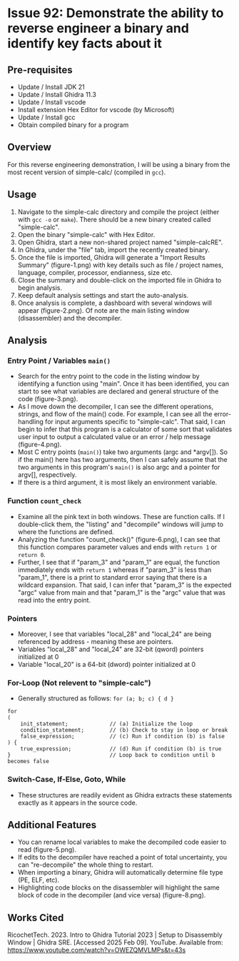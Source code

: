 # Issue 92: Demonstrate the ability to reverse engineer a binary and identify key facts about it

## Pre-requisites
- Update / Install JDK 21
- Update / Install Ghidra 11.3
- Update / Install vscode
- Install extension Hex Editor for vscode (by Microsoft)
- Update / Install gcc
- Obtain compiled binary for a program 

## Overview
For this reverse engineering demonstration, I will be using a binary from the most recent version of simple-calc/ (compiled in `gcc`).

## Usage
1. Navigate to the simple-calc directory and compile the project (either with `gcc -o` or `make`). There should be a new binary created called "simple-calc".
2. Open the binary "simple-calc" with Hex Editor.
3. Open Ghidra, start a new non-shared project named "simple-calcRE".
4. In Ghidra, under the "file" tab, import the recently created binary.
5. Once the file is imported, Ghidra will generate a "Import Results Summary" (figure-1.png) with key details such as file / project names, language, compiler, processor, endianness, size etc.
6. Close the summary and double-click on the imported file in Ghidra to begin analysis.
7. Keep default analysis settings and start the auto-analysis.
8. Once analysis is complete, a dashboard with several windows will appear (figure-2.png). Of note are the main listing window (disassembler) and the decompiler.

## Analysis
### Entry Point / Variables `main()`
- Search for the entry point to the code in the listing window by identifying a function using "main". Once it has been identified, you can start to see what variables are declared and general structure of the code (figure-3.png).    
- As I move down the decompiler, I can see the different operations, strings, and flow of the main() code. For example, I can see all the error-handling for input arguments specific to "simple-calc". That said, I can begin to infer that this program is a calculator of some sort that validates user input to output a calculated value or an error / help message (figure-4.png).
- Most C entry points (`main()`) take two arguments (argc and *argv[]). So if the main() here has two arguments, then I can safely assume that the two arguments in this program's `main()` is also argc and a pointer for argv[], respectively.  
- If there is a third argument, it is most likely an environment variable. 

### Function `count_check`
- Examine all the pink text in both windows. These are function calls. If I double-click them, the "listing" and "decompile" windows will jump to where the functions are defined. 
- Analyzing the function "count_check()" (figure-6.png), I can see that this function compares parameter values and ends with `return 1` or `return 0`.
- Further, I see that if "param_3" and "param_1" are equal, the function immediately ends with `return 1` whereas if "param_3" is less than "param_1", there is a print to standard error saying that there is a wildcard expansion. That said, I can infer that "param_3" is the expected "argc" value from main and that "param_1" is the "argc" value that was read into the entry point. 

### Pointers
- Moreover, I see that variables "local_28" and "local_24" are being referenced by address - meaning these are pointers.
- Variables "local_28" and "local_24" are 32-bit (qword) pointers initialized at 0
- Variable "local_20" is a 64-bit (dword) pointer initialized at 0      

### For-Loop (Not relevent to "simple-calc")
- Generally structured as follows: `for (a; b; c) { d }`
```
for 
(
    init_statement;             // (a) Initialize the loop                    
    condition_statement;        // (b) Check to stay in loop or break
    false_expression;           // (c) Run if condition (b) is false 
) {
    true_expression;            // (d) Run if condition (b) is true
}                               // Loop back to condition until b becomes false
```

### Switch-Case, If-Else, Goto, While
- These structures are readily evident as Ghidra extracts these statements exactly as it appears in the source code. 

## Additional Features
- You can rename local variables to make the decompiled code easier to read (figure-5.png). 
- If edits to the decompiler have reached a point of total uncertainty, you can "re-decompile" the whole thing to restart. 
- When importing a binary, Ghidra will automatically determine file type (PE, ELF, etc).
- Highlighting code blocks on the disassembler will highlight the same block of code in the decompiler (and vice versa) (figure-8.png).  

## Works Cited
RicochetTech. 2023. Intro to Ghidra Tutorial 2023 | Setup to Disassembly Window | Ghidra SRE. [Accessed 2025 Feb 09]. YouTube. Available from: https://www.youtube.com/watch?v=OWEZQMVLMPs&t=43s
